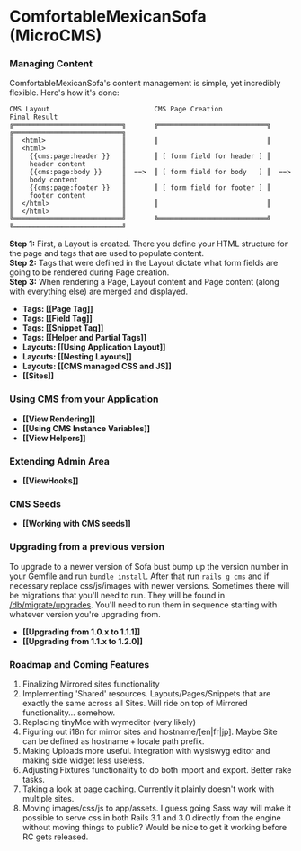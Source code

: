 # ComfortableMexicanSofa (MicroCMS)

### Managing Content
ComfortableMexicanSofa's content management is simple, yet incredibly flexible. Here's how it's done:
    
    CMS Layout                          CMS Page Creation                   Final Result
    ╔═══════════════════════════╗       ╔═══════════════════════════╗       ╔═══════════════════════════╗
    ║  <html>                   ║       ║                           ║       ║  <html>                   ║
    ║    {{cms:page:header }}   ║       ║ [ form field for header ] ║       ║    header content         ║
    ║    {{cms:page:body }}     ║  ==>  ║ [ form field for body   ] ║  ==>  ║    body content           ║
    ║    {{cms:page:footer }}   ║       ║ [ form field for footer ] ║       ║    footer content         ║
    ║  </html>                  ║       ║                           ║       ║  </html>                  ║
    ╚═══════════════════════════╝       ╚═══════════════════════════╝       ╚═══════════════════════════╝
    
**Step 1:** First, a Layout is created. There you define your HTML structure for the page and tags that are used to populate content.<br/>
**Step 2:** Tags that were defined in the Layout dictate what form fields are going to be rendered during Page creation.<br/>
**Step 3:** When rendering a Page, Layout content and Page content (along with everything else) are merged and displayed.

* **Tags: [[Page Tag]]**
* **Tags: [[Field Tag]]**
* **Tags: [[Snippet Tag]]**
* **Tags: [[Helper and Partial Tags]]**
* **Layouts: [[Using Application Layout]]**
* **Layouts: [[Nesting Layouts]]**
* **Layouts: [[CMS managed CSS and JS]]**
* **[[Sites]]**

### Using CMS from your Application
* **[[View Rendering]]**
* **[[Using CMS Instance Variables]]**
* **[[View Helpers]]**

### Extending Admin Area
* **[[ViewHooks]]**

### CMS Seeds
* **[[Working with CMS seeds]]**

### Upgrading from a previous version ###
To upgrade to a newer version of Sofa bust bump up the version number in your Gemfile and run `bundle install`. After that run `rails g cms` and if necessary replace css/js/images with newer versions. Sometimes there will be migrations that you'll need to run. They will be found in [/db/migrate/upgrades](https://github.com/twg/comfortable-mexican-sofa/tree/master/db/migrate/upgrades). You'll need to run them in sequence starting with whatever version you're upgrading from.

* **[[Upgrading from 1.0.x to 1.1.1]]**
* **[[Upgrading from 1.1.x to 1.2.0]]**

### Roadmap and Coming Features
1. Finalizing Mirrored sites functionality
2. Implementing 'Shared' resources. Layouts/Pages/Snippets that are exactly the same across all Sites. Will ride on top of Mirrored functionality... somehow.
3. Replacing tinyMce with wymeditor (very likely)
4. Figuring out i18n for mirror sites and hostname/[en|fr|jp]. Maybe Site can be defined as hostname + locale path prefix.
5. Making Uploads more useful. Integration with wysiswyg editor and making side widget less useless.
6. Adjusting Fixtures functionality to do both import and export. Better rake tasks.
7. Taking a look at page caching. Currently it plainly doesn't work with multiple sites.
8. Moving images/css/js to app/assets. I guess going Sass way will make it possible to serve css in both Rails 3.1 and 3.0 directly from the engine without moving things to public? Would be nice to get it working before RC gets released.
